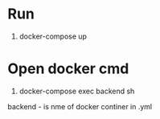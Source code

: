 # Run
1. docker-compose up

# Open docker cmd
1. docker-compose exec backend sh

backend - is nme of docker continer in .yml<br>

